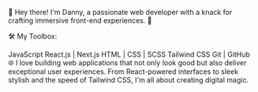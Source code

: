 👋 Hey there! I'm Danny, a passionate web developer with a knack for crafting immersive front-end experiences. 🚀

🛠️ My Toolbox:

JavaScript
React.js | Next.js
HTML | CSS | SCSS
Tailwind CSS
Git | GitHub
🌐 I love building web applications that not only look good but also deliver exceptional user experiences. From React-powered interfaces to sleek stylish and the speed of Tailwind CSS, I'm all about creating digital magic.
